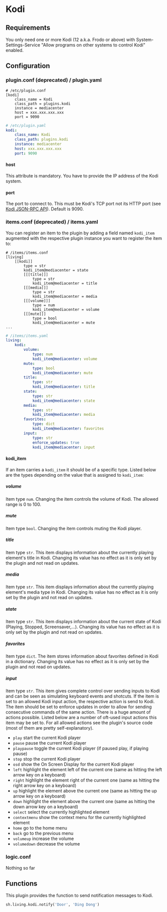 # Kodi

## Requirements

You only need one or more Kodi (12 a.k.a. Frodo or above) with
System-Settings-Service "Allow programs on other systems to control Kodi" enabled.

## Configuration

### plugin.conf (deprecated) / plugin.yaml

```
# /etc/plugin.conf
[kodi]
    class_name = Kodi
    class_path = plugins.kodi
    instance = mediacenter
    host = xxx.xxx.xxx.xxx
    port = 9090
```

```yaml
# /etc/plugin.yaml
kodi:
    class_name: Kodi
    class_path: plugins.kodi
    instance: mediacenter
    host: xxx.xxx.xxx.xxx
    port: 9090
```

#### host
This attribute is mandatory. You have to provide the IP address of the Kodi system.

#### port
The port to connect to. This must be Kodi's TCP port not its HTTP port (see [Kodi JSON-RPC API](http://kodi.wiki/?title=JSON-RPC_API)). Default is 9090.

### items.conf (deprecated) / items.yaml
You can register an item to the plugin by adding a field named `kodi_item` augmented with the respective plugin instance you want to register the item to:
```
# /items/items.conf
[living]
    [[kodi]]
        type = str
        kodi_item@mediacenter = state
        [[[title]]]
            type = str
            kodi_item@mediacenter = title
        [[[media]]]
            type = str
            kodi_item@mediacenter = media
        [[[volume]]]
            type = num
            kodi_item@mediacenter = volume
        [[[mute]]]
            type = bool
            kodi_item@mediacenter = mute
...
```

```yaml
# /items/items.yaml
living:
    kodi:
        volume:
            type: num
            kodi_item@mediacenter: volume
        mute:
            type: bool
            kodi_item@mediacenter: mute
        title:
            type: str
            kodi_item@mediacenter: title
        state:
            type: str
            kodi_item@mediacenter: state
        media:
            type: str
            kodi_item@mediacenter: media
        favorites:
            type: dict
            kodi_item@mediacenter: favorites
        input:
            type: str
            enforce_updates: true
            kodi_item@mediacenter: input
```

#### kodi_item
If an item carries a `kodi_item` it should be of a specific type. Listed below are the types depending on the value that is assigned to `kodi_item`:

##### volume
Item type `num`. Changing the item controls the volume of Kodi. The allowed range is 0 to 100.

##### mute
Item type `bool`. Changing the item controls muting the Kodi player.

##### title
Item type `str`. This item displays information about the currently playing element's title in Kodi. Changing its value has no effect as it is only set by the plugin and not read on updates. 

##### media
Item type `str`. This item displays information about the currently playing element's media type in Kodi. Changing its value has no effect as it is only set by the plugin and not read on updates.

##### state
Item type `str`. This item displays information about the current state of Kodi (Playing, Stopped, Screensaver,...). Changing its value has no effect as it is only set by the plugin and not read on updates.

##### favorites
Item type `dict`. The item stores information about favorites defined in Kodi in a dictionary. Changing its value has no effect as it is only set by the plugin and not read on updates.

##### input
Item type `str`. This item gives complete control over sending inputs to Kodi and can be seen as simulating keyboard events and shotcuts.
If the item is set to an allowed Kodi input action, the respective action is send to Kodi. 
The item should be set to enforce updates in order to allow for sending consecutive commands of the same action.
There is a huge amount of actions possible. Listed below are a number of oft-used input actions this item may be set to. For all allowed actions see the plugin's source code (most of them are pretty self-explanatory).

   * `play` start the current Kodi player
   * `pause` pause the current Kodi player
   * `playpause` toggle the current Kodi player (if paused play, if playing pause)
   * `stop` stop the current Kodi player
   * `osd` show the On Screen Display for the current Kodi player
   * `left` highlight the element left of the current one (same as hitting the left arrow key on a keyboard)
   * `right` highlight the element right of the current one (same as hitting the right arrow key on a keyboard)
   * `up` highlight the element above the current one (same as hitting the up arrow key on a keyboard)
   * `down` highlight the element above the current one (same as hitting the down arrow key on a keyboard)
   * `select` select the currently highlighted element
   * `contextmenu` show the context menu for the currently highlighted element
   * `home` go to the home menu
   * `back` go to the previous menu
   * `volumeup` increase the volume
   * `volumedown` decrease the volume

### logic.conf

Nothing so far

## Functions
This plugin provides the function to send notification messages to Kodi.

```python
sh.living.kodi.notify('Door', 'Ding Dong')
```
